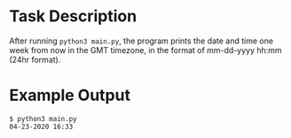 # Task Description

After running `python3 main.py`, the program prints the date and time one week from now in the GMT timezone, in the format of mm-dd-yyyy hh:mm (24hr format).

# Example Output

```
$ python3 main.py
04-23-2020 16:33
```